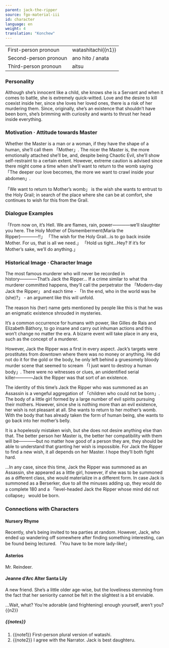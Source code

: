 ```yaml
---
parent: jack-the-ripper
source: fgo-material-iii
id: character
language: en
weight: 4
translation: "Konchew"
---
```


<table>
  <tr><td>First-person pronoun</td><td>watashitachi{{n1}}</td></tr>
  <tr><td>Second-person pronoun</td><td>ano hito / anata</td></tr>
  <tr><td>Third-person pronoun</td><td>aitsu</td></tr>
</table>

### Personality

Although she’s innocent like a child, she knows she is a Servant and when it comes to battle, she is extremely quick-witted.
Love and the desire to kill coexist inside her, since she loves her loved ones, there is a risk of her murdering them.
Since, originally, she’s an existence that shouldn’t have been born, she’s brimming with curiosity and wants to thrust her head inside everything.

### Motivation · Attitude towards Master

Whether the Master is a man or a woman, if they have the shape of a human, she’ll call them 「Mother」. The nicer the Master is, the more emotionally attached she’ll be, and, despite being Chaotic Evil, she’ll show self-restraint to a certain extent. However, extreme caution is advised since there might come a time when she’ll want to return to the womb saying 「The deeper our love becomes, the more we want to crawl inside your abdomen」.

「We want to return to Mother’s womb」 is the wish she wants to entrust to the Holy Grail; in search of the place where she can be at comfort, she continues to wish for this from the Grail.

### Dialogue Examples

「From now on, it’s Hell. We are flames, rain, power――――we’ll slaughter you here. The Holy Mother of Dismemberment(Maria the Ripper)――――!!」
「The wish for the Holy Grail…is to go back inside Mother. For us, that is all we need.」
「Hold us tight…Hey? If it’s for Mother’s sake, we’ll do anything.」

### Historical Image · Character Image

The most famous murderer who will never be recorded in history――――That’s Jack the Ripper… If a crime similar to what tha murderer committed happens, they’ll call the perpetrator the 「Modern-day Jack the Ripper」 and each time - 「In the end, who in the world was he (she)?」 - an argument like this will unfold.

The reason his (her) name gets mentioned by people like this is that he was an enigmatic existence shrouded in mysteries.

It’s a common occurrence for humans with power, like Gilles de Rais and Elizabeth Báthory, to go insane and carry out inhuman actions and this won’t change no matter the era. A bizarre event will take place in any era, such as the concept of a murderer.

However, Jack the Ripper was a first in every aspect. Jack’s targets were prostitutes from downtown where there was no money or anything. He did not do it for the gold or the body, he only left behind a gruesomely bloody murder scene that seemed to scream 「I just want to destroy a human body」. There were no witnesses or clues, an unidentified serial killer――――Jack the Ripper was that sort of an existence.

The identity of this time’s Jack the Ripper who was summoned as an Assassin is a vengeful aggregation of 「children who could not be born」.
The body of a little girl formed by a large number of evil spirits pursuing their mothers.
However, since she is nothing more than an evil existence, her wish is not pleasant at all. She wants to return to her mother’s womb.
With the body that has already taken the form of human being, she wants to go back into her mother’s belly.

It is a hopelessly mistaken wish, but she does not desire anything else than that. The better person her Master is, the better her compatibility with them will be――――but no matter how good of a person they are, they should be able to understand that granting her wish is impossible.
For Jack the Ripper to find a new wish, it all depends on her Master. I hope they’ll both fight hard.

…In any case, since this time, Jack the Ripper was summoned as an Assassin, she appeared as a little girl, however, if she was to be summoned as a different class, she would materialize in a different form.
In case Jack is summoned as a Berserker, due to all the minuses adding up, they would do a complete 180 and a 「level-headed Jack the Ripper whose mind did not collapse」 would be born.

### Connections with Characters

#### Nursery Rhyme

Recently, she’s being invited to tea parties at random. However, Jack, who ended up wandering off somewhere after finding something interesting, can be found being lectured. 「You have to be more lady-like!」

#### Asterios

Mr. Reindeer.

#### Jeanne d’Arc Alter Santa Lily

A new friend.
She’s a little older age-wise, but the loveliness stemming from the fact that her seniority cannot be felt in the slightest is a bit enviable.

…Wait, what? You’re adorable (and frightening) enough yourself, aren’t you?{{n2}}

##### {{notes}}

1. {{note1}} First-person plural version of watashi.
2. {{note2}} I agree with the Narrator. Jack is best daughteru.
